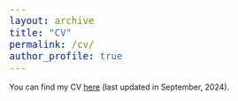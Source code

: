 ```yaml
---
layout: archive
title: "CV"
permalink: /cv/
author_profile: true
---
```


<style type="text/css">

body, td {
   font-size: 14px;
}
code.r{
  font-size: 20px;
}
pre {
  font-size: 20px
}
</style>

You can find my CV [here](CV_Zikelic.pdf) (last updated in September, 2024).